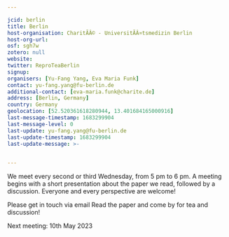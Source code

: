 ```yaml
---

jcid: berlin
title: Berlin
host-organisation: CharitÃÂ© - UniversitÃÂ¤tsmedizin Berlin
host-org-url: 
osf: sgh7w
zotero: null
website: 
twitter: ReproTeaBerlin
signup: 
organisers: [Yu-Fang Yang, Eva Maria Funk]
contact: yu-fang.yang@fu-berlin.de
additional-contact: [eva-maria.funk@charite.de]
address: [Berlin, Germany]
country: Germany
geolocation: [52.520361618280944, 13.401684165000916]
last-message-timestamp: 1683299904
last-message-level: 0
last-update: yu-fang.yang@fu-berlin.de
last-update-timestamp: 1683299904
last-update-message: >-
  

---
```


We meet every second or third Wednesday, from 5 pm to 6 pm. A meeting begins with a short presentation about the paper we read, followed by a discussion. Everyone and every perspective are welcome!

Please get in touch via email Read the paper and come by for tea and discussion!

Next meeting: 10th May 2023
